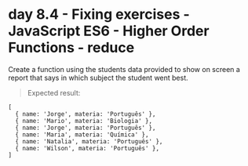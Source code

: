 # day 8.4 - Fixing exercises - JavaScript ES6 - Higher Order Functions - reduce

Create a function using the students data provided to show on screen a report that says in which subject the student went best.

> Expected result:
```
[
  { name: 'Jorge', materia: 'Português' },
  { name: 'Mario', materia: 'Biologia' },
  { name: 'Jorge', materia: 'Português' },
  { name: 'Maria', materia: 'Química' },
  { name: 'Natalia', materia: 'Português' },
  { name: 'Wilson', materia: 'Português' },
]
```